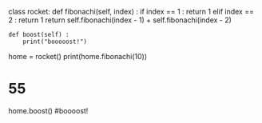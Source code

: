 class rocket:
	def fibonachi(self, index) :
		if index == 1 :
			return 1
		elif index == 2 :
			return 1
		return self.fibonachi(index - 1) + self.fibonachi(index - 2)

	def boost(self) :
		print("booooost!")

home = rocket()
print(home.fibonachi(10))
# 55

home.boost()
#boooost!
